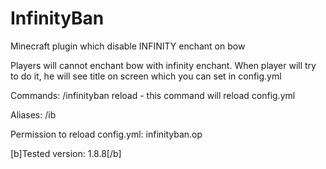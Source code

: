 # InfinityBan
Minecraft plugin which disable INFINITY enchant on bow

Players will cannot enchant bow with infinity enchant.
When player will try to do it, he will see title on
screen which you can set in config.yml

Commands:
/infinityban reload - this command will reload config.yml

Aliases:
/ib

Permission to reload config.yml: infinityban.op

[b]Tested version: 1.8.8[/b]
